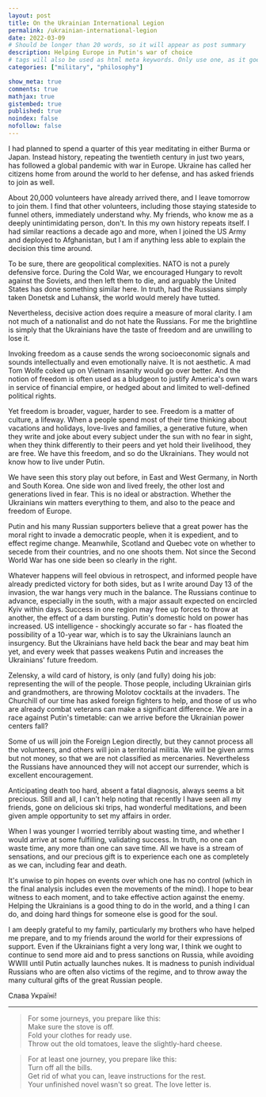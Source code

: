 ```yaml
---
layout: post
title: On the Ukrainian International Legion
permalink: /ukrainian-international-legion
date: 2022-03-09
# Should be longer than 20 words, so it will appear as post summary
description: Helping Europe in Putin's war of choice
# tags will also be used as html meta keywords. Only use one, as it goes in the URL
categories: ["military", "philosophy"]

show_meta: true
comments: true
mathjax: true
gistembed: true
published: true
noindex: false
nofollow: false
---
```


I had planned to spend a quarter of this year meditating in either Burma or Japan. Instead history, repeating the twentieth century in just two years, has followed a global pandemic with war in Europe. Ukraine has called her citizens home from around the world to her defense, and has asked friends to join as well.

About 20,000 volunteers have already arrived there, and I leave tomorrow to join them. I find that other volunteers, including those staying stateside to funnel others, immediately understand why. My friends, who know me as a deeply unintimidating person, don't. In this my own history repeats itself. I had similar reactions a decade ago and more, when I joined the US Army and deployed to Afghanistan, but I am if anything less able to explain the decision this time around.

To be sure, there are geopolitical complexities. NATO is not a purely defensive force. During the Cold War, we encouraged Hungary to revolt against the Soviets, and then left them to die, and arguably the United States has done something similar here. In truth, had the Russians simply taken Donetsk and Luhansk, the world would merely have tutted.

Nevertheless, decisive action does require a measure of moral clarity. I am not much of a nationalist and do not hate the Russians. For me the brightline is simply that the Ukrainians have the taste of freedom and are unwilling to lose it.

Invoking freedom as a cause sends the wrong socioeconomic signals and sounds intellectually and even emotionally naive. It is not aesthetic. A mad Tom Wolfe coked up on Vietnam insanity would go over better. And the notion of freedom is often used as a bludgeon to justify America's own wars in service of financial empire, or hedged about and limited to well-defined political rights.

Yet freedom is broader, vaguer, harder to see. Freedom is a matter of culture, a lifeway. When a people spend most of their time thinking about vacations and holidays, love-lives and families, a generative future, when they write and joke about every subject under the sun with no fear in sight, when they think differently to their peers and yet hold their livelihood, they are free. We have this freedom, and so do the Ukrainians. They would not know how to live under Putin. 

We have seen this story play out before, in East and West Germany, in North and South Korea. One side won and lived freely, the other lost and generations lived in fear. This is no ideal or abstraction. Whether the Ukrainians win matters everything to them, and also to the peace and freedom of Europe.

Putin and his many Russian supporters believe that a great power has the moral right to invade a democratic people, when it is expedient, and to effect regime change. Meanwhile, Scotland and Quebec vote on whether to secede from their countries, and no one shoots them. Not since the Second World War has one side been so clearly in the right.

Whatever happens will feel obvious in retrospect, and informed people have already predicted victory for both sides, but as I write around Day 13 of the invasion, the war hangs very much in the balance. The Russians continue to advance, especially in the south, with a major assault expected on encircled Kyiv within days. Success in one region may free up forces to throw at another, the effect of a dam bursting. Putin's domestic hold on power has increased. US intelligence - shockingly accurate so far - has floated the possibility of a 10-year war, which is to say the Ukrainians launch an insurgency. But the Ukrainians have held back the bear and may beat him yet, and every week that passes weakens Putin and increases the Ukrainians' future freedom.

Zelensky, a wild card of history, is only (and fully) doing his job: representing the will of the people. Those people, including Ukrainian girls and grandmothers, are throwing Molotov cocktails at the invaders. The Churchill of our time has asked foreign fighters to help, and those of us who are already combat veterans can make a significant difference. We are in a race against Putin's timetable: can we arrive before the Ukrainian power centers fall?

Some of us will join the Foreign Legion directly, but they cannot process all the volunteers, and others will join a territorial militia. We will be given arms but not money, so that we are not classified as mercenaries. Nevertheless the Russians have announced they will not accept our surrender, which is excellent encouragement.

Anticipating death too hard, absent a fatal diagnosis, always seems a bit precious. Still and all, I can't help noting that recently I have seen all my friends, gone on delicious ski trips, had wonderful meditations, and been given ample opportunity to set my affairs in order.

When I was younger I worried terribly about wasting time, and whether I would arrive at some fulfilling, validating success. In truth, no one can waste time, any more than one can save time. All we have is a stream of sensations, and our precious gift is to experience each one as completely as we can, including fear and death.

It's unwise to pin hopes on events over which one has no control (which in the final analysis includes even the movements of the mind). I hope to bear witness to each moment, and to take effective action against the enemy. Helping the Ukrainians is a good thing to do in the world, and a thing I can do, and doing hard things for someone else is good for the soul.

I am deeply grateful to my family, particularly my brothers who have helped me prepare, and to my friends around the world for their expressions of support. Even if the Ukrainians fight a very long war, I think we ought to continue to send more aid and to press sanctions on Russia, while avoiding WWIII until Putin actually launches nukes. It is madness to punish individual Russians who are often also victims of the regime, and to throw away the many cultural gifts of the great Russian people.

Слава Україні!

---------------------------------------------------------
> For some journeys, you prepare like this:  
Make sure the stove is off.  
Fold your clothes for ready use.  
Throw out the old tomatoes, leave the slightly-hard cheese.

> For at least one journey, you prepare like this:  
Turn off all the bills.  
Get rid of what you can, leave instructions for the rest.  
Your unfinished novel wasn't so great. The love letter is.

